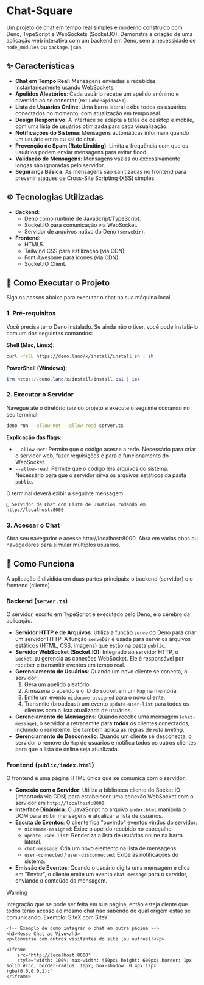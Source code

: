 # Chat-Square

Um projeto de chat em tempo real simples e moderno construído com Deno, TypeScript e WebSockets (Socket.IO). Demonstra a criação de uma aplicação web interativa com um backend em Deno, sem a necessidade de `node_modules` ou `package.json`.



## ✨ Características

*   **Chat em Tempo Real**: Mensagens enviadas e recebidas instantaneamente usando WebSockets.
*   **Apelidos Aleatórios**: Cada usuário recebe um apelido anônimo e divertido ao se conectar (ex: `LoboRápido451`).
*   **Lista de Usuários Online**: Uma barra lateral exibe todos os usuários conectados no momento, com atualização em tempo real.
*   **Design Responsivo**: A interface se adapta a telas de desktop e mobile, com uma lista de usuários otimizada para cada visualização.
*   **Notificações do Sistema**: Mensagens automáticas informam quando um usuário entra ou sai do chat.
*   **Prevenção de Spam (Rate Limiting)**: Limita a frequência com que os usuários podem enviar mensagens para evitar flood.
*   **Validação de Mensagens**: Mensagens vazias ou excessivamente longas são ignoradas pelo servidor.
*   **Segurança Básica**: As mensagens são sanitizadas no frontend para prevenir ataques de Cross-Site Scripting (XSS) simples.

## ⚙️ Tecnologias Utilizadas

*   **Backend**:
    *   Deno como runtime de JavaScript/TypeScript.
    *   Socket.IO para comunicação via WebSocket.
    *   Servidor de arquivos nativo do Deno (`serveDir`).
*   **Frontend**:
    *   HTML5.
    *   Tailwind CSS para estilização (via CDN).
    *   Font Awesome para ícones (via CDN).
    *   Socket.IO Client.

## 🚀 Como Executar o Projeto

Siga os passos abaixo para executar o chat na sua máquina local.

### 1. Pré-requisitos

Você precisa ter o Deno instalado. Se ainda não o tiver, você pode instalá-lo com um dos seguintes comandos:

**Shell (Mac, Linux):**
```sh
curl -fsSL https://deno.land/x/install/install.sh | sh
```

**PowerShell (Windows):**
```powershell
irm https://deno.land/x/install/install.ps1 | iex
```

### 2. Executar o Servidor

Navegue até o diretório raiz do projeto e execute o seguinte comando no seu terminal:

```sh
deno run --allow-net --allow-read server.ts
```

**Explicação das flags:**
*   `--allow-net`: Permite que o código acesse a rede. Necessário para criar o servidor web, fazer requisições e para o funcionamento do WebSocket.
*   `--allow-read`: Permite que o código leia arquivos do sistema. Necessário para que o servidor sirva os arquivos estáticos da pasta `public`.

O terminal deverá exibir a seguinte mensagem:
```
🚀 Servidor de Chat com Lista de Usuários rodando em http://localhost:8000
```

### 3. Acessar o Chat

Abra seu navegador e acesse http://localhost:8000. Abra em várias abas ou navegadores para simular múltiplos usuários.

## 🔧 Como Funciona

A aplicação é dividida em duas partes principais: o backend (servidor) e o frontend (cliente).

### Backend (`server.ts`)

O servidor, escrito em TypeScript e executado pelo Deno, é o cérebro da aplicação.
*   **Servidor HTTP e de Arquivos**: Utiliza a função `serve` do Deno para criar um servidor HTTP. A função `serveDir` é usada para servir os arquivos estáticos (HTML, CSS, imagens) que estão na pasta `public`.
*   **Servidor WebSocket (Socket.IO)**: Integrado ao servidor HTTP, o `Socket.IO` gerencia as conexões WebSocket. Ele é responsável por receber e transmitir eventos em tempo real.
*   **Gerenciamento de Usuários**: Quando um novo cliente se conecta, o servidor:
    1.  Gera um apelido aleatório.
    2.  Armazena o apelido e o ID do socket em um `Map` na memória.
    3.  Emite um evento `nickname-assigned` para o novo cliente.
    4.  Transmite (broadcast) um evento `update-user-list` para todos os clientes com a lista atualizada de usuários.
*   **Gerenciamento de Mensagens**: Quando recebe uma mensagem (`chat-message`), o servidor a retransmite para **todos** os clientes conectados, incluindo o remetente. Ele também aplica as regras de *rate limiting*.
*   **Gerenciamento de Desconexão**: Quando um cliente se desconecta, o servidor o remove do `Map` de usuários e notifica todos os outros clientes para que a lista de online seja atualizada.

### Frontend (`public/index.html`)

O frontend é uma página HTML única que se comunica com o servidor.
*   **Conexão com o Servidor**: Utiliza a biblioteca cliente do Socket.IO (importada via CDN) para estabelecer uma conexão WebSocket com o servidor em `http://localhost:8000`.
*   **Interface Dinâmica**: O JavaScript no arquivo `index.html` manipula o DOM para exibir mensagens e atualizar a lista de usuários.
*   **Escuta de Eventos**: O cliente fica "ouvindo" eventos vindos do servidor:
    *   `nickname-assigned`: Exibe o apelido recebido no cabeçalho.
    *   `update-user-list`: Renderiza a lista de usuários online na barra lateral.
    *   `chat-message`: Cria um novo elemento na lista de mensagens.
    *   `user-connected` / `user-disconnected`: Exibe as notificações do sistema.
*   **Emissão de Eventos**: Quando o usuário digita uma mensagem e clica em "Enviar", o cliente emite um evento `chat-message` para o servidor, enviando o conteúdo da mensagem.

> [!warning]
> Integração que se pode ser feita em sua página, então esteja ciente que todos terão acesso ao mesmo chat não sabendo de qual origem estão se comunicando. Exemplo: SiteX com SiteY.

```
<!-- Exemplo de como integrar o chat em outra página -->
<h3>Nosso Chat ao Vivo</h3>
<p>Converse com outros visitantes do site (ou outros)!</p>

<iframe 
    src="http://localhost:8000" 
    style="width: 100%; max-width: 450px; height: 600px; border: 1px solid #ccc; border-radius: 10px; box-shadow: 0 4px 12px rgba(0,0,0,0.1);"
</iframe>
```